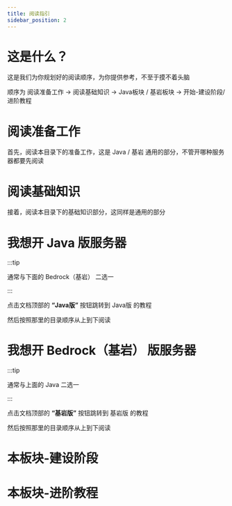 ```yaml
---
title: 阅读指引
sidebar_position: 2
---
```


# 这是什么？

这是我们为你规划好的阅读顺序，为你提供参考，不至于摸不着头脑

顺序为 阅读准备工作 -> 阅读基础知识 -> Java板块 / 基岩板块 -> 开始-建设阶段/进阶教程

# 阅读准备工作

首先，阅读本目录下的准备工作，这是 Java / 基岩 通用的部分，不管开哪种服务器都要先阅读

# 阅读基础知识

接着，阅读本目录下的基础知识部分，这同样是通用的部分

# 我想开 Java 版服务器

:::tip

通常与下面的 Bedrock（基岩） 二选一

:::

点击文档顶部的 **“Java版”** 按钮跳转到 Java版 的教程

然后按照那里的目录顺序从上到下阅读

# 我想开 Bedrock（基岩） 版服务器

:::tip

通常与上面的 Java 二选一

:::

点击文档顶部的 **“基岩版”** 按钮跳转到 基岩版 的教程

然后按照那里的目录顺序从上到下阅读

# 本板块-建设阶段



# 本板块-进阶教程
